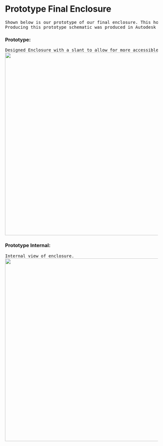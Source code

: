 # Prototype Final Enclosure

<pre>
Shown below is our prototype of our final enclosure. This houses our three PCB boards: FSR board, power board, and rotary encoders.<br />Producing this prototype schematic was produced in Autodesk Fusion 360.
</pre>

### Prototype:
<pre>
Designed Enclosure with a slant to allow for more accessible controls to the rotary encoders and buttons.
<img width="600" src="https://lh3.googleusercontent.com/pw/ACtC-3d0V2vkf7jDgmeL6VNsqMx_wYvtHFGLAAueih4WqfhLfns7i2OpWmPDlcRxSFRmE4WyTAILTOlaMdB1abyoRSOyyAfZ2fd1agOLSYrU0P4StTiJ5mftXEmcLlsFifSAdxAWTyka_DID24jfdAAftGUT=w954-h597-no?authuser=1">
</pre>

### Prototype Internal:
<pre>
Internal view of enclosure.
<img width="600" src="https://lh3.googleusercontent.com/pw/ACtC-3dqk5UkPGATk1khbyW6DcovG_j6OADuLd8a71jzz2oNcVJJAPVPDb-Q92d4IaSJA12zSo7UFgR2GC-TfzQyH0L8XDJNqbcG8uloGbZ78sqb7UGuNQ3glfFrpfc6DCOgQuzOzJAUiEkJtecpuF1t5ReS=w954-h597-no?authuser=1">
</pre>
